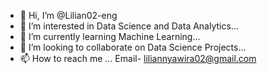 - 👋 Hi, I’m @Lilian02-eng
- 👀 I’m interested in Data Science  and Data Analytics...
- 🌱 I’m currently learning Machine Learning...
- 💞️ I’m looking to collaborate on Data Science Projects...
- 📫 How to reach me ...
Email- liliannyawira02@gmail.com
<!---
Lilian02-eng/Lilian02-eng is a ✨ special ✨ repository because its `README.md` (this file) appears on your GitHub profile.
You can click the Preview link to take a look at your changes.
--->
